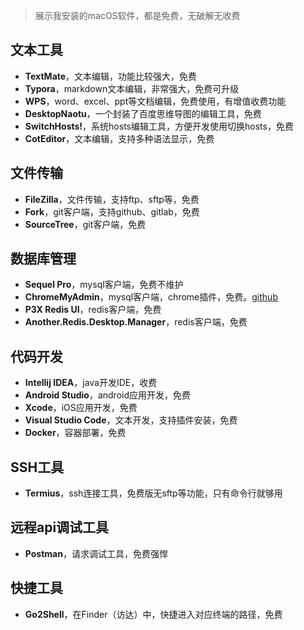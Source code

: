 > 展示我安装的macOS软件，都是免费，无破解无收费

## 文本工具

- **TextMate**，文本编辑，功能比较强大，免费
- **Typora**，markdown文本编辑，非常强大，免费可升级
- **WPS**，word、excel、ppt等文档编辑，免费使用，有增值收费功能
- **DesktopNaotu**，一个封装了百度思维导图的编辑工具，免费
- **SwitchHosts!**，系统hosts编辑工具，方便开发使用切换hosts，免费
- **CotEditor**，文本编辑，支持多种语法显示，免费

## 文件传输

- **FileZilla**，文件传输，支持ftp、sftp等，免费
- **Fork**，git客户端，支持github、gitlab，免费
- **SourceTree**，git客户端，免费

## 数据库管理

- **Sequel Pro**，mysql客户端，免费不维护
- **ChromeMyAdmin**，mysql客户端，chrome插件，免费。[github](https://github.com/yoichiro/chrome_mysql_admin)
- **P3X Redis UI**，redis客户端，免费
- **Another.Redis.Desktop.Manager**，redis客户端，免费

## 代码开发

- **Intellij IDEA**，java开发IDE，收费
- **Android Studio**，android应用开发，免费
- **Xcode**，iOS应用开发，免费
- **Visual Studio Code**，文本开发，支持插件安装，免费
- **Docker**，容器部署，免费

## SSH工具

- **Termius**，ssh连接工具，免费版无sftp等功能，只有命令行就够用

## 远程api调试工具

- **Postman**，请求调试工具，免费强悍

## 快捷工具
- **Go2Shell**，在Finder（访达）中，快捷进入对应终端的路径，免费
